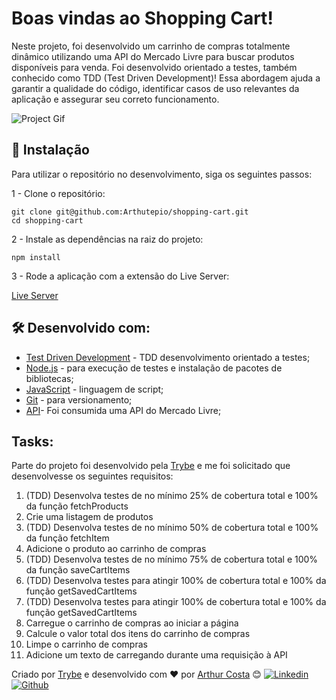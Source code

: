 # Boas vindas ao Shopping Cart!

Neste projeto, foi desenvolvido um carrinho de compras totalmente dinâmico utilizando uma API do Mercado Livre para buscar produtos disponíveis para venda. Foi desenvolvido orientado a testes, também conhecido como TDD (Test Driven Development)! Essa abordagem ajuda a garantir a qualidade do código, identificar casos de uso relevantes da aplicação e assegurar seu correto funcionamento.

![Project Gif](./prototipo.gif)

## 🔧 Instalação
Para utilizar o repositório no desenvolvimento, siga os seguintes passos:

1 - Clone o repositório: 
```
git clone git@github.com:Arthutepio/shopping-cart.git
cd shopping-cart
```
2 - Instale as dependências na raiz do projeto:
```
npm install
```
3 - Rode a aplicação com a extensão do Live Server:

[Live Server](https://github.com/ritwickdey/vscode-live-server-plus-plus)


## 🛠️ Desenvolvido com:
* [Test Driven Development](https://blog.betrybe.com/tecnologia/tdd-test-driven-development/) - TDD desenvolvimento orientado a testes;
* [Node.js](https://nodejs.org/pt-br/docs/) - para execução de testes e instalação de pacotes de bibliotecas;
* [JavaScript](https://github.com/topics/javascript) - linguagem de script;
* [Git](https://git-scm.com/doc) - para versionamento;
* [API](https://developers.mercadolivre.com.br/pt_br/itens-e-buscas)- Foi consumida uma API do Mercado Livre;


## Tasks:
Parte do projeto foi desenvolvido pela [Trybe](https://app.betrybe.com/) e me foi solicitado que desenvolvesse os seguintes requisitos:
1. (TDD) Desenvolva testes de no mínimo 25% de cobertura total e 100% da função fetchProducts
2. Crie uma listagem de produtos
3. (TDD) Desenvolva testes de no mínimo 50% de cobertura total e 100% da função fetchItem
4. Adicione o produto ao carrinho de compras
5. (TDD) Desenvolva testes de no mínimo 75% de cobertura total e 100% da função saveCartItems
6. (TDD) Desenvolva testes para atingir 100% de cobertura total e 100% da função getSavedCartItems
7. (TDD) Desenvolva testes para atingir 100% de cobertura total e 100% da função getSavedCartItems
8. Carregue o carrinho de compras ao iniciar a página
9. Calcule o valor total dos itens do carrinho de compras
10. Limpe o carrinho de compras
11. Adicione um texto de carregando durante uma requisição à API


Criado por [Trybe](https://www.betrybe.com/) e desenvolvido com ❤️ por [Arthur Costa](https://arthutepio-portifolio.vercel.app/) 😊
[![Linkedin](https://skillicons.dev/icons?i=linkedin)](https://www.linkedin.com/in/arthutepio/) [![Github](https://skillicons.dev/icons?i=github)](https://www.linkedin.com/in/arthutepio/) 

